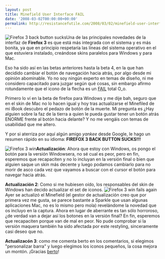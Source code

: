 ```yaml
---
layout: post
title: Minefield User Interface FAIL
date: '2008-03-02T00:00:00+00:00'
permalink: http://resistancefutile.com/2008/03/02/minefield-user-interface-fail/
---
```

<img src='http://resistancefutile.com/wp-content/zz33d0d568.jpg' alt='Firefox 3 back button sucks' class="derecha_borde" />Una de las principales novedades de la interfaz de <strong>Firefox 3</strong> es que está más integrada con el sistema y es más bonita, ya que en principio respetaría las líneas del sistema operativo en el que estuviera instalado, creándose skins paralelos para Windows y para Mac. 

Eso ha sido así en las betas anteriores hasta la beta 4, en la que han decidido cambiar el botón de navegación hacia atrás, por algo desde mi opinión abominable. Yo no soy ningún experto en temas de diseño, ni me considero capacitado para juzgar según qué cosas, sin embargo afirmo rotundamente que el icono de la flecha es un <a href="http://failblog.wordpress.com">FAIL</a> total O_o.

Primero lo ví en la beta de firefox para Windows y me dije bah, seguro que en el skin de Mac no lo hacen igual y hoy tras actualizarse el Minefiled de mi iBook descubro el pedazo de botón de la muerte. Mi pregunta es ¿Hay alguien sobre la faz de la tierra a quien le pueda gustar tener un botón atrás ENORME frente al botón hacia delante?  Y no me vengáis con temas de usabilidad que me altero.

Y por si aterriza por aquí algún amigo <em>yankee</em> desde Google, le hago un resumen rápido en su idioma: <strong>FIREFOX 3 BACK BUTTON SUCKS!!!</strong>

<img src='http://resistancefutile.com/wp-content/f3fail.png' alt='Firefox 3 win' class="derecha_borde" /><strong>Actualización</strong>: Ahora que estoy con Windows, os pongo el botón para la versión Windowsera, no sé cual es peor, pero en fin, esperemos que recapaciten y no lo incluyan en la versión final o bien que alguien saque un skin más decente y luego podamos cambiarlo para no morir de asco cada vez que vayamos a buscar con el cursor el botón para navegar hacia atrás.

<strong>Actualización 2</strong>: Como si me hubiesen oído, los responsables del skin de Windows han decido actualizar el set de iconos. <img src='http://resistancefutile.com/wp-content/winf3.png' alt='Firefox 3 win fails again' class="derecha_borde"  />Ayer se actualizó el Minefield (el gestor de actualización creo que por primera vez me gusta, se parece bastante a Sparkle que usan algunas aplicaciones Mac, no es lo mismo pero mola) revelándome la novedad que os incluyo en la captura. Ahora en lugar de aberrante es tan sólo horroroso, ¿de verdad van a dejar así los botones en la versión final? En fin, esperemos que recapaciten porque van de mal en peor. No pude comprobar si la versión maquera también ha sido afectada por este restyling, sinceramente casi deseo que no.

<strong>Actualizacón 3</strong>: como me comenta berto en los comentarios, si elegimos "personalizar barra" y luego elegimos los iconos pequeños, la cosa mejora un montón. ¡Gracias <a href="http://thinkwasabi.com">berto</a>!

